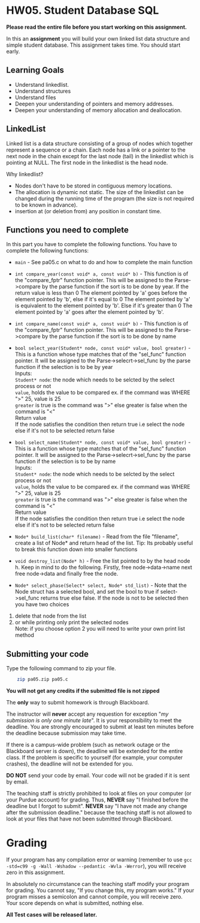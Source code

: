 # HW05. Student Database SQL

<strong>Please read the entire file before you start working on this assignment.</strong><br>

In this an **assignment** you will build your own linked list data structure and simple student database. 
This assignment takes time. You should start early.

## Learning Goals
* Understand linkedlist.
* Understand structures
* Understand files
* Deepen your understanding of pointers and memory addresses.
* Deepen your understanding of memory allocation and deallocation.


## LinkedList
 Linked list is a data structure consisting of a group of nodes which together represent a sequence or a chain. Each node has a link or a pointer to the next node in the chain except for the last node (tail) in the linkedlist which is pointing at NULL. The first node in the linkedlist is the head node.
 
 Why linkedlist?
 - Nodes don't have to be stored in contiguous memory locations.
 - The allocation is dynamic not static. The size of the linkedlist can be changed during the running time of the program (the size is not required to be known in advance).
 - insertion at (or deletion from) any position in constant time.

Functions you need to complete
---------------------------------
In this part you  have to complete the following functions.
You have to complete the following functions:
* `main` - See pa05.c on what to do and how to complete the main function
* `int compare_year(const void* a, const void* b)` - This function is of the "compare_fptr" function pointer. This will be assigned to the Parse->compare by the parse function if the sort is to be done by year. If the return value is less than 0 The element pointed by 'a' goes before the element pointed by 'b', else if it's equal to 0 The element pointed by 'a' is equivalent to the element pointed by 'b'. Else if it's greater than 0 The element pointed by 'a' goes after the element pointed by 'b'.

* `int compare_name(const void* a, const void* b)` -  This function is of the "compare_fptr" function pointer. This will be assigned to the Parse->compare by the parse function if the sort is to be done by name

* `bool select_year(Student* node, const void* value, bool greater)` -This is a function whose type matches that of the "sel_func" function pointer. It will be assigned to the Parse->selecrt->sel_func by the parse function if the selection is to be by year \
Inputs: \
`Student* node`: the node which needs to be selcted by the select process or not \
`value`, holds the value to be compared ex. if the command was WHERE ">" 25, value is 25 \
`greater` is true is the command was ">" else greater is false when the command is "<" \
Return value \
If the node satisfies the condition then return true i.e select the node else if it's not to be selected return false

* `bool select_name(Student* node, const void* value, bool greater)` -This is a function whose type matches that of the "sel_func" function pointer. It will be assigned to the Parse->selecrt->sel_func by the parse function if the selection is to be by name \
Inputs: \
`Student* node`: the node which needs to be selcted by the select process or not \
`value`, holds the value to be compared ex. if the command was WHERE ">" 25, value is 25 \
`greater` is true is the command was ">" else greater is false when the command is "<" \
Return value \
If the node satisfies the condition then return true i.e select the node else if it's not to be selected return false

* `Node* build_list(char* filename)` - Read from the file "filename", create a list of Node* and return head of the list.
Tip: Its probably useful to break this function down into smaller functions

* `void destroy_list(Node* h)` - Free the list pointed to by the head node h.
Keep in mind to do the following. Firstly, free node->data->name next free node->data
and finally free the node.

* `Node* select_phase(Select* select, Node* std_list)` -
Note that the Node struct has a selected bool, and set the bool to true if select->sel_func returns true else false.
If the node is not to be selected then you have two choices 
1) delete that node from the list 
2) or while printing only print the selected nodes \
Note: if you choose option 2 you will need to write your own print list method

Submitting your code
---------------------------------
Type the following command to zip your file.
```bash
	zip pa05.zip pa05.c
```
<strong>You will not get any credits if the submitted file is not zipped</strong>

The **only** way to submit homework is through Blackboard.

The instructor will **never** accept any requestion for exception "*my
submission is only one minute late*".  It is your responsibility to
meet the deadline.  You are strongly encouraged to submit at least ten
minutes before the deadline because submission may take time.

If there is a campus-wide problem (such as network outage or the
Blackboard server is down), the deadline will be extended for the
entire class. If the problem is specific to yourself (for example,
your computer crashes), the deadline will not be extended for
you.

**DO NOT** send your code by email. Your code will not be graded
  if it is sent by email.

The teaching staff is strictly prohibited to look at files on your
computer (or your Purdue account) for grading. Thus, **NEVER** say "I
finished before the deadline but I forgot to submit".  **NEVER** say "I have
not made any change after the submission deadline." because the
teaching staff is not allowed to look at your files that have not been
submitted through Blackboard.

# Grading
If your program has any compilation error or warning (remember to use
`gcc -std=c99 -g -Wall -Wshadow --pedantic -Wvla -Werror`), you will
receive zero in this assignment.

In absolutely no circumstance can the teaching staff modify your
program for grading.  You cannot say, "If you change this, my program
works." If your program misses a semicolon and cannot compile, you
will receive zero.  Your score depends on what is submitted, nothing
else.



**All Test cases will be released later.**

